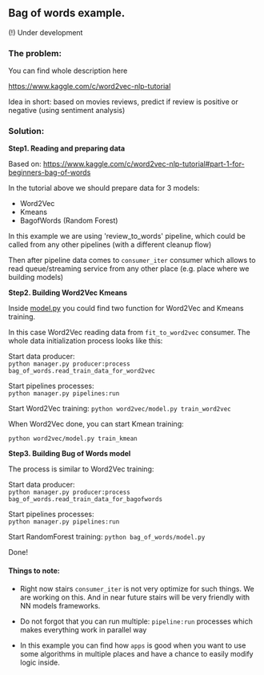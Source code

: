 
## Bag of words example.

(!) Under development

### The problem:

You can find whole description here

https://www.kaggle.com/c/word2vec-nlp-tutorial

Idea in short: based on movies reviews, predict if
review is positive or negative (using sentiment analysis)  


### Solution:


**Step1. Reading and preparing data**

Based on:
https://www.kaggle.com/c/word2vec-nlp-tutorial#part-1-for-beginners-bag-of-words

In the tutorial above we should prepare data for 3 models:

- Word2Vec
- Kmeans
- BagofWords (Random Forest)

In this example we are using 
'review_to_words' pipeline, which could be called from
any other pipelines (with a different cleanup flow)

Then after pipeline data comes to `consumer_iter` consumer
which allows to read queue/streaming service from any other
place (e.g. place where we building models)

**Step2. Building Word2Vec Kmeans**

Inside [model.py]() you could find two function for Word2Vec
and Kmeans training. 

In this case Word2Vec reading data from `fit_to_word2vec` 
consumer. The whole data initialization process looks like 
this:

Start data producer: <br>
`python manager.py producer:process bag_of_words.read_train_data_for_word2vec`

Start pipelines processes: <br>
`python manager.py pipelines:run`

Start Word2Vec training:
`python word2vec/model.py train_word2vec`

When Word2Vec done, you can start Kmean training:

`python word2vec/model.py train_kmean`


**Step3. Building Bug of Words model**

The process is similar to Word2Vec training:

Start data producer: <br>
`python manager.py producer:process bag_of_words.read_train_data_for_bagofwords`

Start pipelines processes: <br>
`python manager.py pipelines:run`

Start RandomForest training:
`python bag_of_words/model.py`

Done!


#### Things to note:

- Right now stairs `consumer_iter` is not very optimize for such
things. We are working on this. And in near future
stairs will be very friendly with NN models frameworks.

- Do not forgot that you can run multiple:
`pipeline:run` processes which makes everything work in parallel way

- In this example you can find how `apps` is good when you want
to use some algorithms in multiple places and have a chance to
easily modify logic inside. 



